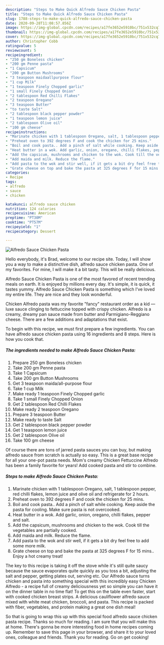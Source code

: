 ```yaml
---
description: "Steps to Make Quick Alfredo Sauce Chicken Pasta"
title: "Steps to Make Quick Alfredo Sauce Chicken Pasta"
slug: 1788-steps-to-make-quick-alfredo-sauce-chicken-pasta
date: 2020-09-28T11:08:57.856Z
image: https://img-global.cpcdn.com/recipes/a17fe3652e5910bc/751x532cq70/alfredo-sauce-chicken-pasta-recipe-main-photo.jpg
thumbnail: https://img-global.cpcdn.com/recipes/a17fe3652e5910bc/751x532cq70/alfredo-sauce-chicken-pasta-recipe-main-photo.jpg
cover: https://img-global.cpcdn.com/recipes/a17fe3652e5910bc/751x532cq70/alfredo-sauce-chicken-pasta-recipe-main-photo.jpg
author: Christopher Cobb
ratingvalue: 5
reviewcount: 5
recipeingredient:
- "250 gm Boneless chicken"
- "200 gm Penne pasta"
- "1 Capsicum"
- "200 gm Button Mushrooms"
- "3 teaspoon maidaallpurpose flour"
- "1 cup Milk"
- "1 teaspoon Finely Chopped garlic"
- "1 small Finely Chopped Onion"
- "2 tablespoon Red Chilli Flakes"
- "2 teaspoon Oregano"
- "3 teaspoon Butter"
- "to taste Salt"
- "2 tablespoon black pepper powder"
- "1 teaspoon lemon juice"
- "2 tablespoon Olive oil"
- "100 gm cheese"
recipeinstructions:
- "Marinate chicken with 1 tablespoon Oregano, salt, 1 tablespoon pepper, red chilli flakes, lemon juice and olive oil and refrigerate for 2 hours."
- "Preheat oven to 392 degrees F and cook the chicken for 25 mins."
- "Boil and cook pasta.. Add a pinch of salt while cooking. Keep aside the pasta for cooling. Make sure pasta is not overcooked."
- "Heat butter in a wok. Add garlic, onion, oregano, chilli flakes, pepper and salt."
- "Add the capsicum, mushrooms and chicken to the wok. Cook till the vegetables are partially cooked."
- "Add maida and milk. Reduce the flame."
- "Add pasta to the wok and stir well, if it gets a bit dry feel free to add some more milk."
- "Grate cheese on top and bake the pasta at 325 degrees F for 15 mins.. Enjoy a hot creamy treat!"
categories:
- Recipe
tags:
- alfredo
- sauce
- chicken

katakunci: alfredo sauce chicken 
nutrition: 124 calories
recipecuisine: American
preptime: "PT30M"
cooktime: "PT57M"
recipeyield: "1"
recipecategory: Dessert

---
```



![Alfredo Sauce Chicken Pasta](https://img-global.cpcdn.com/recipes/a17fe3652e5910bc/751x532cq70/alfredo-sauce-chicken-pasta-recipe-main-photo.jpg)

Hello everybody, it's Brad, welcome to our recipe site. Today, I will show you a way to make a distinctive dish, alfredo sauce chicken pasta. One of my favorites. For mine, I will make it a bit tasty. This will be really delicious.

Alfredo Sauce Chicken Pasta is one of the most favored of recent trending meals on earth. It is enjoyed by millions every day. It's simple, it is quick, it tastes yummy. Alfredo Sauce Chicken Pasta is something which I've loved my entire life. They are nice and they look wonderful.

Chicken Alfredo pasta was my favorite &#34;fancy&#34; restaurant order as a kid — luxe sauce clinging to fettuccine topped with crispy chicken. Alfredo is a creamy, dreamy pan sauce made from butter and Parmigiano-Reggiano cheese. There are a few additions and adaptations that exist.


To begin with this recipe, we must first prepare a few ingredients. You can have alfredo sauce chicken pasta using 16 ingredients and 8 steps. Here is how you cook that.

<!--inarticleads1-->

##### The ingredients needed to make Alfredo Sauce Chicken Pasta:

1. Prepare 250 gm Boneless chicken
1. Take 200 gm Penne pasta
1. Take 1 Capsicum
1. Take 200 gm Button Mushrooms
1. Get 3 teaspoon maida/all-purpose flour
1. Take 1 cup Milk
1. Make ready 1 teaspoon Finely Chopped garlic
1. Take 1 small Finely Chopped Onion
1. Get 2 tablespoon Red Chilli Flakes
1. Make ready 2 teaspoon Oregano
1. Prepare 3 teaspoon Butter
1. Make ready to taste Salt
1. Get 2 tablespoon black pepper powder
1. Get 1 teaspoon lemon juice
1. Get 2 tablespoon Olive oil
1. Take 100 gm cheese


Of course there are tons of jarred pasta sauces you can buy, but making alfredo sauce from scratch is actually so easy. This is a great base recipe for all your one-pot pasta needs. Mom&#39;s creamy Chicken Fettuccine Alfredo has been a family favorite for years! Add cooked pasta and stir to combine. 

<!--inarticleads2-->

##### Steps to make Alfredo Sauce Chicken Pasta:

1. Marinate chicken with 1 tablespoon Oregano, salt, 1 tablespoon pepper, red chilli flakes, lemon juice and olive oil and refrigerate for 2 hours.
1. Preheat oven to 392 degrees F and cook the chicken for 25 mins.
1. Boil and cook pasta.. Add a pinch of salt while cooking. Keep aside the pasta for cooling. Make sure pasta is not overcooked.
1. Heat butter in a wok. Add garlic, onion, oregano, chilli flakes, pepper and salt.
1. Add the capsicum, mushrooms and chicken to the wok. Cook till the vegetables are partially cooked.
1. Add maida and milk. Reduce the flame.
1. Add pasta to the wok and stir well, if it gets a bit dry feel free to add some more milk.
1. Grate cheese on top and bake the pasta at 325 degrees F for 15 mins.. Enjoy a hot creamy treat!


The key to this recipe is taking it off the stove while it&#39;s still quite saucy because the sauce evaporates quite quickly as you toss a bit, adjusting the salt and pepper, getting plates out, serving etc. Our Alfredo sauce turns chicken and pasta into something special with this incredibly easy Chicken Alfredo - a recipe full of creamy deliciousness yet so simple you can have it on the dinner table in no time flat! To get this on the table even faster, start with cooked chicken breast strips. A delicious cauliflower alfredo sauce mixed with white meat chicken, broccoli, and pasta. This recipe is packed with fiber, vegetables, and protein making a great one dish meal! 

So that is going to wrap this up with this special food alfredo sauce chicken pasta recipe. Thanks so much for reading. I am sure that you will make this at home. There's gonna be more interesting food in home recipes coming up. Remember to save this page in your browser, and share it to your loved ones, colleague and friends. Thank you for reading. Go on get cooking!
